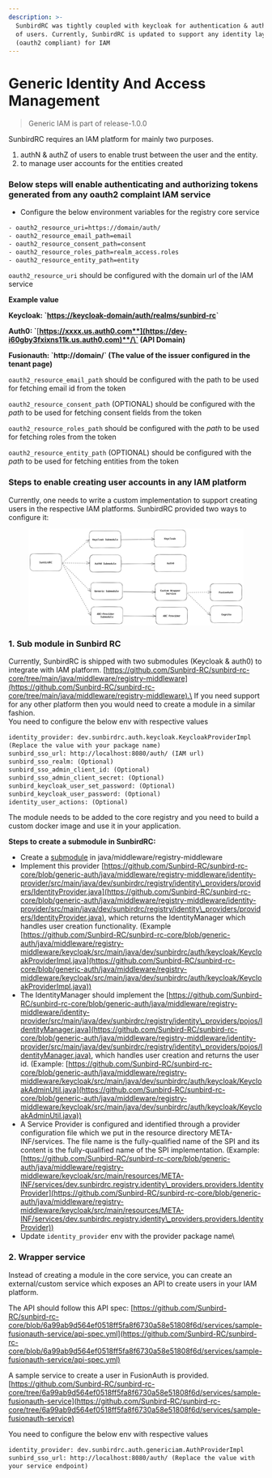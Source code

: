 ```yaml
---
description: >-
  SunbirdRC was tightly coupled with keycloak for authentication & authorization
  of users. Currently, SunbirdRC is updated to support any identity layer
  (oauth2 compliant) for IAM
---
```


# Generic Identity And Access Management

> Generic IAM is part of release-1.0.0

SunbirdRC requires an IAM platform for mainly two purposes.

1. authN & authZ of users to enable trust between the user and the entity.
2. to manage user accounts for the entities created

### Below steps will enable authenticating and authorizing tokens generated from any oauth2 complaint IAM service

* Configure the below environment variables for the registry core service

```
- oauth2_resource_uri=https://domain/auth/
- oauth2_resource_email_path=email
- oauth2_resource_consent_path=consent
- oauth2_resource_roles_path=realm_access.roles
- oauth2_resource_entity_path=entity
```

`oauth2_resource_uri` should be configured with the domain url of the IAM service

**Example value**

**Keycloak: \`**[**https://keycloak-domain/auth/realms/sunbird-rc**](https://demo-education-registry.xiv.in/auth/realms/sunbird-rc)**\`**

**Auth0: \`**[**https://xxxx.us.auth0.com**](https://dev-i60gby3fxixns11k.us.auth0.com)**/\` (API Domain)**

**Fusionauth: \`http://domain/\` (The value of the issuer configured in the tenant page)**

`oauth2_resource_email_path` should be configured with the path to be used for fetching email id from the token

`oauth2_resource_consent_path` (OPTIONAL) should be configured with the _path_ to be used for fetching consent fields from the token

`oauth2_resource_roles_path` should be configured with the _path_ to be used for fetching roles from the token

`oauth2_resource_entity_path` (OPTIONAL) should be configured with the _path_ to be used for fetching entities from the token

### Steps to enable creating user accounts in any IAM platform

Currently, one needs to write a custom implementation to support creating users in the respective IAM platforms. SunbirdRC provided two ways to configure it:

<figure><img src="../.gitbook/assets/image (22).png" alt=""><figcaption></figcaption></figure>

### **1. Sub module in Sunbird RC**

Currently, SunbirdRC is shipped with two submodules (Keycloak & auth0) to integrate with IAM platform. [https://github.com/Sunbird-RC/sunbird-rc-core/tree/main/java/middleware/registry-middleware](https://github.com/Sunbird-RC/sunbird-rc-core/tree/main/java/middleware/registry-middleware).\
If you need support for any other platform then you would need to create a module in a similar fashion.\
You need to configure the below env with respective values

```
identity_provider: dev.sunbirdrc.auth.keycloak.KeycloakProviderImpl (Replace the value with your package name)
sunbird_sso_url: http://localhost:8080/auth/ (IAM url)
sunbird_sso_realm: (Optional)
sunbird_sso_admin_client_id: (Optional)
sunbird_sso_admin_client_secret: (Optional)
sunbird_keycloak_user_set_password: (Optional)
sunbird_keycloak_user_password: (Optional)
identity_user_actions: (Optional)
```

The module needs to be added to the core registry and you need to build a custom docker image and use it in your application.

**Steps to create a submodule in SunbirdRC:**

* Create a [submodule](https://spring.io/guides/gs/multi-module/) in java/middleware/registry-middleware
* Implement this provider [https://github.com/Sunbird-RC/sunbird-rc-core/blob/generic-auth/java/middleware/registry-middleware/identity-provider/src/main/java/dev/sunbirdrc/registry/identity\_providers/providers/IdentityProvider.java](https://github.com/Sunbird-RC/sunbird-rc-core/blob/generic-auth/java/middleware/registry-middleware/identity-provider/src/main/java/dev/sunbirdrc/registry/identity\_providers/providers/IdentityProvider.java), which returns the IdentityManager which handles user creation functionality. (Example [https://github.com/Sunbird-RC/sunbird-rc-core/blob/generic-auth/java/middleware/registry-middleware/keycloak/src/main/java/dev/sunbirdrc/auth/keycloak/KeycloakProviderImpl.java](https://github.com/Sunbird-RC/sunbird-rc-core/blob/generic-auth/java/middleware/registry-middleware/keycloak/src/main/java/dev/sunbirdrc/auth/keycloak/KeycloakProviderImpl.java))
* The IdentityManager should implement the [https://github.com/Sunbird-RC/sunbird-rc-core/blob/generic-auth/java/middleware/registry-middleware/identity-provider/src/main/java/dev/sunbirdrc/registry/identity\_providers/pojos/IdentityManager.java](https://github.com/Sunbird-RC/sunbird-rc-core/blob/generic-auth/java/middleware/registry-middleware/identity-provider/src/main/java/dev/sunbirdrc/registry/identity\_providers/pojos/IdentityManager.java), which handles user creation and returns the user id. (Example: [https://github.com/Sunbird-RC/sunbird-rc-core/blob/generic-auth/java/middleware/registry-middleware/keycloak/src/main/java/dev/sunbirdrc/auth/keycloak/KeycloakAdminUtil.java](https://github.com/Sunbird-RC/sunbird-rc-core/blob/generic-auth/java/middleware/registry-middleware/keycloak/src/main/java/dev/sunbirdrc/auth/keycloak/KeycloakAdminUtil.java))
* A Service Provider is configured and identified through a provider configuration file which we put in the resource directory META-INF/services. The file name is the fully-qualified name of the SPI and its content is the fully-qualified name of the SPI implementation. (Example: [https://github.com/Sunbird-RC/sunbird-rc-core/blob/generic-auth/java/middleware/registry-middleware/keycloak/src/main/resources/META-INF/services/dev.sunbirdrc.registry.identity\_providers.providers.IdentityProvider](https://github.com/Sunbird-RC/sunbird-rc-core/blob/generic-auth/java/middleware/registry-middleware/keycloak/src/main/resources/META-INF/services/dev.sunbirdrc.registry.identity\_providers.providers.IdentityProvider))
* Update `identity_provider` env with the provider package name\\

### **2. Wrapper service**

Instead of creating a module in the core service, you can create an external/custom service which exposes an API to create users in your IAM platform.

The API should follow this API spec: [https://github.com/Sunbird-RC/sunbird-rc-core/blob/6a99ab9d564ef0518ff5fa8f6730a58e51808f6d/services/sample-fusionauth-service/api-spec.yml](https://github.com/Sunbird-RC/sunbird-rc-core/blob/6a99ab9d564ef0518ff5fa8f6730a58e51808f6d/services/sample-fusionauth-service/api-spec.yml)

A sample service to create a user in FusionAuth is provided. [https://github.com/Sunbird-RC/sunbird-rc-core/tree/6a99ab9d564ef0518ff5fa8f6730a58e51808f6d/services/sample-fusionauth-service](https://github.com/Sunbird-RC/sunbird-rc-core/tree/6a99ab9d564ef0518ff5fa8f6730a58e51808f6d/services/sample-fusionauth-service)

You need to configure the below env with respective values

```
identity_provider: dev.sunbirdrc.auth.genericiam.AuthProviderImpl
sunbird_sso_url: http://localhost:8080/auth/ (Replace the value with your service endpoint)
```
